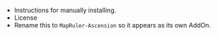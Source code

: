 - Instructions for manually installing.
- License
- Rename this to `MapRuler-Ascension` so it appears as its own AddOn.

